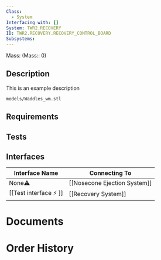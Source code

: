 ```yaml
---
Class:
  - System
Interfacing with: []
System: TWR2.RECOVERY
ID: TWR2.RECOVERY.RECOVERY_CONTROL_BOARD
Subsystems:
---
```


Mass: (Mass:: 0)

## Description

This is an example description

```stlrendera
models/Waddles_wm.stl
```

## Requirements

## Tests

## Interfaces
| Interface Name     | Connecting To                |
| ------------------ | ---------------------------- |
| None⚠️             | [[Nosecone Ejection System]] |
| [[Test interface ⚡ ]] | [[Recovery System]]          |
# Documents

# Order History
